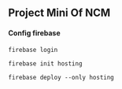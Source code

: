 ## Project Mini Of NCM

#### Config firebase

```
firebase login

firebase init hosting

firebase deploy --only hosting
```
